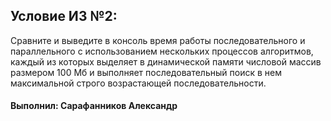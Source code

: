## Условие ИЗ №2:
Сравните и выведите в консоль время работы последовательного и параллельного с использованием нескольких процессов алгоритмов, каждый из которых выделяет в динамической памяти числовой массив размером 100 Мб и выполняет последовательный поиск в нем максимальной строго возрастающей последовательности.

#### Выполнил: Сарафанников Александр